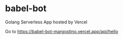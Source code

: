 # babel-bot

Golang Serverless App hosted by Vercel

Go to https://babel-bot-margostino.vercel.app/api/hello

